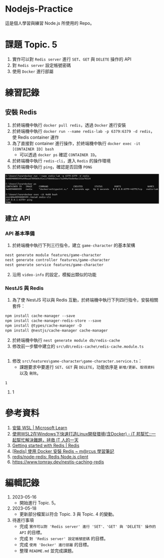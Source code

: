 # Nodejs-Practice
這是個人學習與練習 Node.js 所使用的 Repo。

# 課題 Topic. 5
1. 實作可以對 `Redis server` 進行 `SET`、`GET` 與 `DELETE` 操作的 API
2. 對 `Redis server` 設定帳號密碼
3. 使用 `Docker` 進行部屬

# 練習記錄
## 安裝 Redis
1. 於終端機中執行 `docker pull redis`，透過 `Docker` 進行安裝
2. 於終端機中執行 `docker run --name redis-lab -p 6379:6379 -d redis`，使 Redis container 運作
3. 為了直接對 container 進行操作，於終端機中執行 `docker exec -it [CONTAINER ID] bash`
    - 可以透過 `docker ps` 確認 `CONTAINER ID`。
4. 於終端機中執行 `redis-cli`，進入 `Redis` 的操作環境
5. 於終端機中執行 `ping`，確認是否回傳 `PONG`

![確認 Redis 的運作](Image/01.png)

## 建立 API
### API 基本準備
1. 於終端機中執行下列三行指令，建立 `game-character` 的基本架構
```
nest generate module features/game-character
nest generate controller features/game-character
nest generate service features/game-character
```
2. 沿用 `video-info` 的設定，模擬出類似的功能

### NestJS 與 Redis
1. 為了使 NestJS 可以與 Redis 互動，於終端機中執行下列四行指令，安裝相關套件：
```
npm install cache-manager --save
npm install cache-manager-redis-store --save
npm install @types/cache-manager -D
npm install @nestjs/cache-manager cache-manager
```
2. 於終端機中執行 `nest generate module db/redis-cache`
3. 修改前一步驟中建立的 `src\db\redis-cache\redis-cache.module.ts`
```
```


1. 修改 `src\features\game-character\game-character.service.ts`：
    - 課題要求中要進行 `SET`、`GET` 與 `DELETE`，功能依序是 `新增/更新`、`取得資料` 以及 `刪除`。
```
1
```
1. 1


# 參考資料
1. [安裝 WSL | Microsoft Learn](https://learn.microsoft.com/zh-tw/windows/wsl/install)
2. [使用WSL2在Windows下快速打造Linux開發環境(含Docker) - iT 邦幫忙::一起幫忙解決難題，拯救 IT 人的一天](https://ithelp.ithome.com.tw/articles/10255920)
3. [Getting started with Redis | Redis](https://redis.io/docs/getting-started/)
4. [[Redis] 使用 Docker 安裝 Redis ~ m@rcus 學習筆記](https://marcus116.blogspot.com/2019/02/how-to-run-redis-in-docker.html)
5. [redis/node-redis: Redis Node.js client](https://github.com/redis/node-redis)
6. https://www.tomray.dev/nestjs-caching-redis

# 編輯記錄
1. 2023-05-16
    - 開始進行 Topic. 5。
2. 2023-05-18
    - 更新部分檔案以符合 Topic. 3 與 Topic. 4 的變動。
3. 待進行事項
    - 完成 `實作可以對 'Redis server' 進行 'SET'、'GET' 與 'DELETE' 操作的 API` 的目標。
    - 完成 `對 'Redis server' 設定帳號密碼` 的目標。
    - 完成 `使用 'Docker' 進行部屬` 的目標。
    - 整理 `README.md` 並完成課題。

